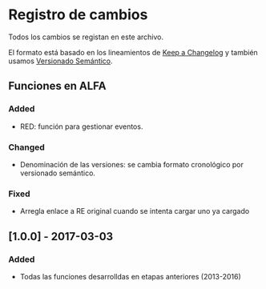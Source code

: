 # Registro de cambios

Todos los cambios se registan en este archivo.

El formato está basado en los lineamientos de [Keep a Changelog](http://keepachangelog.com/es-ES/) y también usamos [Versionado Semántico](http://semver.org/lang/es).

## Funciones en ALFA

### Added

* RED: función para gestionar eventos.

### Changed

* Denominación de las versiones: se cambia formato cronológico por versionado semántico.

### Fixed

* Arregla enlace a RE original cuando se intenta cargar uno ya cargado

## [1.0.0] - 2017-03-03

### Added

* Todas las funciones desarrolldas en etapas anteriores (2013-2016)


<!--
### Addded
### Changed
### Fixed
### Removed
-->
